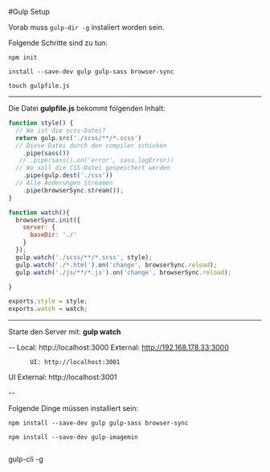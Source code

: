 #Gulp Setup

Vorab muss ```gulp-dir -g``` instaliert worden sein.

Folgende Schritte sind zu tun:

```npm init```

```install --save-dev gulp gulp-sass browser-sync```

```touch gulpfile.js```

---

Die Datei **gulpfile.js** bekommt folgenden Inhalt:

```js
function style() {
  // Wo ist die scss-Datei?
  return gulp.src('./scss/**/*.scss')
  // Diese Datei durch den compiler schicken
    .pipe(sass())
   // .pipe(sass().on('error', sass.logError))
  // Wo soll die CSS-Datei gespeichert werden  
    .pipe(gulp.dest('./css'))
  // Alle Änderungen Streamen  
    .pipe(browserSync.stream());
}

function watch(){
  browserSync.init({
    server: {
      baseDir: './'
    }
  });
  gulp.watch('./scss/**/*.scss', style);
  gulp.watch('./*.html').on('change', browserSync.reload);
  gulp.watch('./js/**/*.js').on('change', browserSync.reload);

}

exports.style = style;
exports.watch = watch;

```
---



Starte den Server mit: **gulp watch**

--
       Local: http://localhost:3000
    External: http://192.168.178.33:3000


          UI: http://localhost:3001
 UI External: http://localhost:3001

 --




Folgende Dinge müssen installiert sein:

```
npm install --save-dev gulp gulp-sass browser-sync

npm install --save-dev gulp-imagemin


```
gulp-cli -g

```
